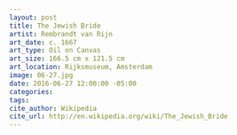 ```yaml
---
layout: post
title: The Jewish Bride
artist: Rembrandt van Rijn
art_date: c. 1667
art_type: Oil on Canvas
art_size: 166.5 cm x 121.5 cm
art_location: Rijksmuseum, Amsterdam
image: 06-27.jpg
date: 2016-06-27 12:00:00 -05:00
categories:
tags:
cite_author: Wikipedia
cite_url: http://en.wikipedia.org/wiki/The_Jewish_Bride
---
```

